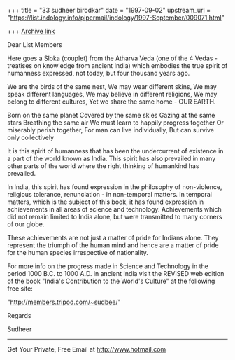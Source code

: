 +++
title = "33 sudheer birodkar"
date = "1997-09-02"
upstream_url = "https://list.indology.info/pipermail/indology/1997-September/009071.html"

+++
[Archive link](https://list.indology.info/pipermail/indology/1997-September/009071.html)

Dear List Members

Here goes a Sloka (couplet) from the Atharva Veda 
(one of the 4 Vedas - treatises on knowledge from ancient India) 
which embodies the true spirit of humanness expressed, not today, 
but four thousand years ago.

We are the birds of the same nest,
We may wear different skins,
We may speak different languages,
We may believe in different religions,
We may belong to different cultures,
Yet we share the same home - OUR EARTH.

Born on the same planet
Covered by the same skies
Gazing at the same stars
Breathing the same air
We must learn to happily progress together
Or miserably perish together,
For man can live individually,
But can survive only collectively

It is this spirit of humanness that has been the undercurrent 
of existence in a part of the world known as India. 
This spirit has also prevailed  in many other parts of the world 
where the right thinking of humankind has prevailed.

In India, this spirit has found expression in the philosophy 
of non-violence, religious tolerance, renunciation - in non-temporal 
matters. In temporal matters, which is the subject of this book, 
it has found expression in achievements in all areas of science 
and technology. Achievements which did not remain limited to 
India alone, but were transmitted to many corners of our globe.

These achievements are not just a matter of pride for Indians 
alone. They represent the triumph of the human mind and hence 
are a matter of pride for the human species irrespective 
of nationality. 

For more info on the progress made in Science and Technology in the 
period 1000 B.C. to 1000 A.D. in ancient India visit the REVISED web 
edition of the book "India's Contribution to the World's Culture" at the 
following free site:

"http://members.tripod.com/~sudbee/"

Regards

Sudheer


______________________________________________________
Get Your Private, Free Email at http://www.hotmail.com





